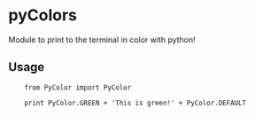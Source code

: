 pyColors
========

Module to print to the terminal in color with python!

Usage 
--------

        from PyColor import PyColor

        print PyColor.GREEN + 'This is green!' + PyColor.DEFAULT
